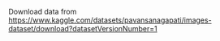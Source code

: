 Download data from https://www.kaggle.com/datasets/pavansanagapati/images-dataset/download?datasetVersionNumber=1
